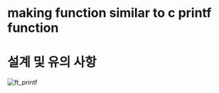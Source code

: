 # making function similar to c printf function

# 설계 및 유의 사항
![ft_printf](https://user-images.githubusercontent.com/43575986/112244668-e29d3700-8c92-11eb-9c67-8b1a985a85c7.png)
